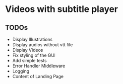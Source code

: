 # Videos with subtitle player

## TODOs

- Display Illustrations
- Display audios without vtt file
- Display Videos
- Fix styling of the GUI
- Add simple tests
- Error Handler Middleware
- Logging
- Content of Landing Page
